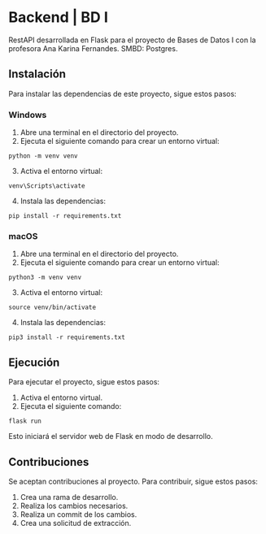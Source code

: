 # Backend | BD I

RestAPI desarrollada en Flask para el proyecto de Bases de Datos I con la profesora Ana Karina Fernandes.
SMBD: Postgres.

## Instalación

Para instalar las dependencias de este proyecto, sigue estos pasos:

### Windows

1. Abre una terminal en el directorio del proyecto.
2. Ejecuta el siguiente comando para crear un entorno virtual:

`python -m venv venv`


3. Activa el entorno virtual:

`venv\Scripts\activate`


4. Instala las dependencias:

`pip install -r requirements.txt`


### macOS

1. Abre una terminal en el directorio del proyecto.
2. Ejecuta el siguiente comando para crear un entorno virtual:

`python3 -m venv venv`


3. Activa el entorno virtual:

`source venv/bin/activate`


4. Instala las dependencias:

`pip3 install -r requirements.txt`


## Ejecución

Para ejecutar el proyecto, sigue estos pasos:

1. Activa el entorno virtual.
2. Ejecuta el siguiente comando:

`flask run`

Esto iniciará el servidor web de Flask en modo de desarrollo.


## Contribuciones

Se aceptan contribuciones al proyecto. Para contribuir, sigue estos pasos:

1. Crea una rama de desarrollo.
2. Realiza los cambios necesarios.
3. Realiza un commit de los cambios.
4. Crea una solicitud de extracción.

